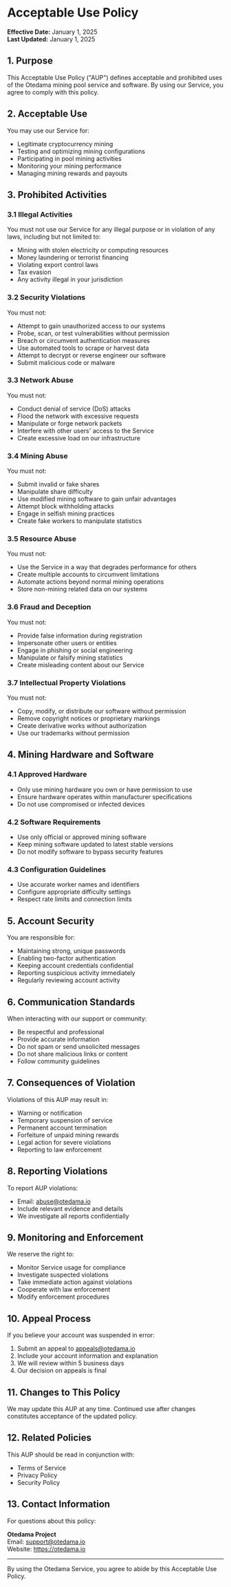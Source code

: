 # Acceptable Use Policy

**Effective Date:** January 1, 2025  
**Last Updated:** January 1, 2025

## 1. Purpose

This Acceptable Use Policy ("AUP") defines acceptable and prohibited uses of the Otedama mining pool service and software. By using our Service, you agree to comply with this policy.

## 2. Acceptable Use

You may use our Service for:
- Legitimate cryptocurrency mining
- Testing and optimizing mining configurations
- Participating in pool mining activities
- Monitoring your mining performance
- Managing mining rewards and payouts

## 3. Prohibited Activities

### 3.1 Illegal Activities
You must not use our Service for any illegal purpose or in violation of any laws, including but not limited to:
- Mining with stolen electricity or computing resources
- Money laundering or terrorist financing
- Violating export control laws
- Tax evasion
- Any activity illegal in your jurisdiction

### 3.2 Security Violations
You must not:
- Attempt to gain unauthorized access to our systems
- Probe, scan, or test vulnerabilities without permission
- Breach or circumvent authentication measures
- Use automated tools to scrape or harvest data
- Attempt to decrypt or reverse engineer our software
- Submit malicious code or malware

### 3.3 Network Abuse
You must not:
- Conduct denial of service (DoS) attacks
- Flood the network with excessive requests
- Manipulate or forge network packets
- Interfere with other users' access to the Service
- Create excessive load on our infrastructure

### 3.4 Mining Abuse
You must not:
- Submit invalid or fake shares
- Manipulate share difficulty
- Use modified mining software to gain unfair advantages
- Attempt block withholding attacks
- Engage in selfish mining practices
- Create fake workers to manipulate statistics

### 3.5 Resource Abuse
You must not:
- Use the Service in a way that degrades performance for others
- Create multiple accounts to circumvent limitations
- Automate actions beyond normal mining operations
- Store non-mining related data on our systems

### 3.6 Fraud and Deception
You must not:
- Provide false information during registration
- Impersonate other users or entities
- Engage in phishing or social engineering
- Manipulate or falsify mining statistics
- Create misleading content about our Service

### 3.7 Intellectual Property Violations
You must not:
- Copy, modify, or distribute our software without permission
- Remove copyright notices or proprietary markings
- Create derivative works without authorization
- Use our trademarks without permission

## 4. Mining Hardware and Software

### 4.1 Approved Hardware
- Only use mining hardware you own or have permission to use
- Ensure hardware operates within manufacturer specifications
- Do not use compromised or infected devices

### 4.2 Software Requirements
- Use only official or approved mining software
- Keep mining software updated to latest stable versions
- Do not modify software to bypass security features

### 4.3 Configuration Guidelines
- Use accurate worker names and identifiers
- Configure appropriate difficulty settings
- Respect rate limits and connection limits

## 5. Account Security

You are responsible for:
- Maintaining strong, unique passwords
- Enabling two-factor authentication
- Keeping account credentials confidential
- Reporting suspicious activity immediately
- Regularly reviewing account activity

## 6. Communication Standards

When interacting with our support or community:
- Be respectful and professional
- Provide accurate information
- Do not spam or send unsolicited messages
- Do not share malicious links or content
- Follow community guidelines

## 7. Consequences of Violation

Violations of this AUP may result in:
- Warning or notification
- Temporary suspension of service
- Permanent account termination
- Forfeiture of unpaid mining rewards
- Legal action for severe violations
- Reporting to law enforcement

## 8. Reporting Violations

To report AUP violations:
- Email: abuse@otedama.io
- Include relevant evidence and details
- We investigate all reports confidentially

## 9. Monitoring and Enforcement

We reserve the right to:
- Monitor Service usage for compliance
- Investigate suspected violations
- Take immediate action against violations
- Cooperate with law enforcement
- Modify enforcement procedures

## 10. Appeal Process

If you believe your account was suspended in error:
1. Submit an appeal to appeals@otedama.io
2. Include your account information and explanation
3. We will review within 5 business days
4. Our decision on appeals is final

## 11. Changes to This Policy

We may update this AUP at any time. Continued use after changes constitutes acceptance of the updated policy.

## 12. Related Policies

This AUP should be read in conjunction with:
- Terms of Service
- Privacy Policy
- Security Policy

## 13. Contact Information

For questions about this policy:

**Otedama Project**  
Email: support@otedama.io  
Website: https://otedama.io

---

By using the Otedama Service, you agree to abide by this Acceptable Use Policy.